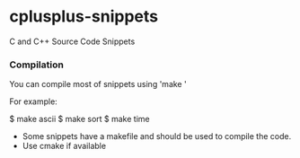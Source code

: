 # cplusplus-snippets
C and C++ Source Code Snippets

### Compilation

You can compile most of snippets using 'make <name-of-file-without-extension>'

For example:

 $ make ascii
 $ make sort
 $ make time

* Some snippets have a makefile and should be used to compile the code.
* Use cmake if available
 
